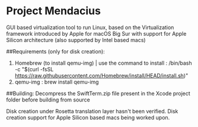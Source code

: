 # Project Mendacius

GUI based virtualization tool to run Linux, based on the Virtualization framework introduced by Apple for macOS Big Sur with support for Apple Silicon architecture (also supported by Intel based macs)

##Requirements (only for disk creation):
1. Homebrew (to install qemu-img) | use the command to install : /bin/bash -c "$(curl -fsSL https://raw.githubusercontent.com/Homebrew/install/HEAD/install.sh)" 
2. qemu-img : brew install qemu-img

##Building:
Decompress the SwiftTerm.zip file present in the Xcode project folder before building from source

Disk creation under Rosetta translation layer hasn't been verified.
Disk creation support for Apple Silicon based macs being worked upon.
